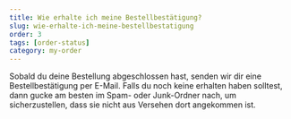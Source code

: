 ```yaml
---
title: Wie erhalte ich meine Bestellbestätigung?
slug: wie-erhalte-ich-meine-bestellbestatigung
order: 3
tags: [order-status]
category: my-order
---
```


Sobald du deine Bestellung abgeschlossen hast, senden wir dir eine Bestellbestätigung per E-Mail. Falls du noch keine erhalten haben solltest, dann gucke am besten im Spam- oder Junk-Ordner nach, um sicherzustellen, dass sie nicht aus Versehen dort angekommen ist.
